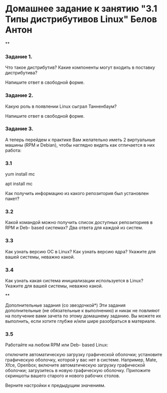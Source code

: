 # Домашнее задание к занятию "3.1 Типы дистрибутивов Linux" Белов Антон
**

### Задание 1.
Что такое дистрибутив? Какие компоненты могут входить в поставку дистрибутива?

Напишите ответ в свободной форме.

### Задание 2.
Какую роль в появлении Linux сыграл Танненбаум?

Напишите ответ в свободной форме.

### Задание 3.
А теперь перейдем к практике
Вам желательно иметь 2 виртуальные машины (RPM и Debian), чтобы наглядно видеть как отличается в них работа:

### 3.1

yum install mc

apt install mc

Как получить информацию из какого репозитория был установлен пакет?

### 3.2

Какой командой можно получить список доступных репозиториев в RPM и Deb- based системах? Два ответа для каждой из систем.

### 3.3

Как узнать версию ОС в Linux? Как узнать версию ядра? Укажите для вашей системы, неважно какой.

### 3.4

Как узнать какая система инициализации используется в Linux? Укажите для вашей системы, неважно какой.

**

Дополнительные задания (со звездочкой*)
Эти задания дополнительные (не обязательные к выполнению) и никак не повлияют на получение вами зачета по этому домашнему заданию. Вы можете их выполнить, если хотите глубже и/или шире разобраться в материале.

### 3.5

Работайте на любом RPM или Deb- based Linux:

отключите автоматическую загрузку графической оболочки;
установите графическую оболочку, которой у вас нет в системе. Например, Mate, Xfce, Openbox;
включите автоматическую загрузку графической оболочки;
загрузитесь в новую графическую оболочку.
Приложите скриншоты вашего старого и нового рабочих столов.

Верните настройки к предыдущим значениям.
